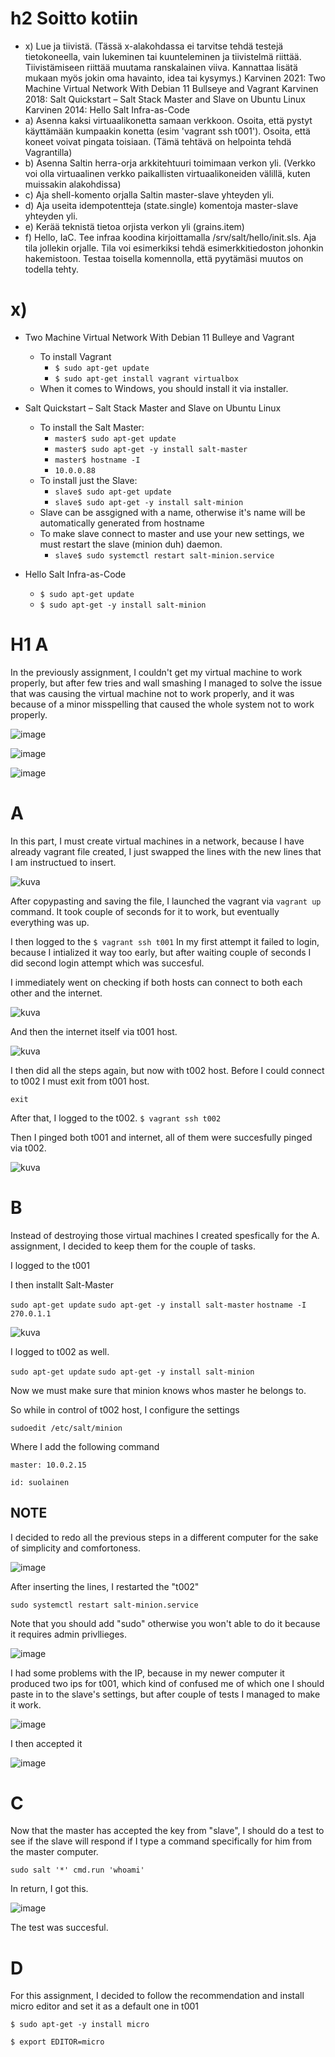 # h2 Soitto kotiin

  - x) Lue ja tiivistä. (Tässä x-alakohdassa ei tarvitse tehdä testejä tietokoneella, vain lukeminen tai kuunteleminen ja tiivistelmä riittää. Tiivistämiseen riittää muutama ranskalainen viiva. Kannattaa lisätä mukaan myös jokin oma havainto, idea tai kysymys.)
        Karvinen 2021: Two Machine Virtual Network With Debian 11 Bullseye and Vagrant
        Karvinen 2018: Salt Quickstart – Salt Stack Master and Slave on Ubuntu Linux
        Karvinen 2014: Hello Salt Infra-as-Code
  - a) Asenna kaksi virtuaalikonetta samaan verkkoon. Osoita, että pystyt käyttämään kumpaakin konetta (esim 'vagrant ssh t001'). Osoita, että koneet voivat pingata toisiaan. (Tämä tehtävä on helpointa tehdä Vagrantilla)
  - b) Asenna Saltin herra-orja arkkitehtuuri toimimaan verkon yli. (Verkko voi olla virtuaalinen verkko paikallisten virtuaalikoneiden välillä, kuten muissakin alakohdissa)
  - c) Aja shell-komento orjalla Saltin master-slave yhteyden yli.
  - d) Aja useita idempotentteja (state.single) komentoja master-slave yhteyden yli.
  - e) Kerää teknistä tietoa orjista verkon yli (grains.item)
  - f) Hello, IaC. Tee infraa koodina kirjoittamalla /srv/salt/hello/init.sls. Aja tila jollekin orjalle. Tila voi esimerkiksi tehdä esimerkkitiedoston johonkin hakemistoon. Testaa toisella komennolla, että pyytämäsi muutos on todella tehty.



# x) 
- Two Machine Virtual Network With Debian 11 Bulleye and Vagrant
  -  To install Vagrant
      - `$ sudo apt-get update`
      - `$ sudo apt-get install vagrant virtualbox`
   - When it comes to Windows, you should install it via installer.
    
- Salt Quickstart – Salt Stack Master and Slave on Ubuntu Linux
  - To install the Salt Master:
    - `master$ sudo apt-get update`
    - `master$ sudo apt-get -y install salt-master`
    - `master$ hostname -I`
    - `10.0.0.88`
  - To install just the Slave:
    - `slave$ sudo apt-get update`
    - `slave$ sudo apt-get -y install salt-minion`
  - Slave can be assgigned with a name, otherwise it's name will be automatically generated from hostname
  - To make slave connect to master and use your new settings, we must restart the slave (minion duh) daemon.
    - `slave$ sudo systemctl restart salt-minion.service`
 - Hello Salt Infra-as-Code
     - `$ sudo apt-get update`
     -  `$ sudo apt-get -y install salt-minion`
  
# H1 A

In the previously assignment, I couldn't get my virtual machine to work properly, but after few tries and wall smashing I managed to solve the issue that was causing the virtual machine not to work properly, and it was because of a minor misspelling that caused the whole system not to work properly.

![image](https://github.com/PvtPrivacy/Palvelinten-hallinta/assets/156780345/4698715f-5c6d-4e01-bac7-15a26e3e5a62)

![image](https://github.com/PvtPrivacy/Palvelinten-hallinta/assets/156780345/f7f34857-ba46-4454-9b1a-8b97bb0c6219)

![image](https://github.com/PvtPrivacy/Palvelinten-hallinta/assets/156780345/dd0b5fb0-c2ac-4a34-86b0-5e808b4d9894)

# A

In this part, I must create virtual machines in a network, because I have already vagrant file created, I just swapped the lines with the new lines that I am instructued to insert.

![kuva](https://github.com/PvtPrivacy/Palvelinten-hallinta/assets/156780345/0a30f463-d55c-4304-a546-ddbbf7226074)

After copypasting and saving the file, I launched the vagrant via `vagrant up` command. It took couple of seconds for it to work, but eventually everything was up.

I then logged to the `$ vagrant ssh t001`
In my first attempt it failed to login, because I intialized it way too early, but after waiting couple of seconds I did second login attempt which was succesful.

I immediately went on checking if both hosts can connect to both each other and the internet.

![kuva](https://github.com/PvtPrivacy/Palvelinten-hallinta/assets/156780345/280b77eb-85bd-43a3-a13b-07b925eae93e)

And then the internet itself via t001 host.

![kuva](https://github.com/PvtPrivacy/Palvelinten-hallinta/assets/156780345/7d239e76-757b-4343-ae67-dbf154c4a714)

I then did all the steps again, but now with t002 host. Before I could connect to t002 I must exit from t001 host.

`exit`

After that, I logged to the t002.
`$ vagrant ssh t002`

Then I pinged both t001 and internet, all of them were succesfully pinged via t002.

![kuva](https://github.com/PvtPrivacy/Palvelinten-hallinta/assets/156780345/f3b43fc7-901c-4464-9567-9cd19a52f200)

# B

Instead of destroying those virtual machines I created spesfically for the A. assignment, I decided to keep them for the couple of tasks. 

I logged to the t001

I then installt Salt-Master

`sudo apt-get update`
`sudo apt-get -y install salt-master`
`hostname -I`
`270.0.1.1`

![kuva](https://github.com/PvtPrivacy/Palvelinten-hallinta/assets/156780345/d8c48745-3a67-426f-bab7-16a9e25e6d28)


I logged to t002 as well.

`sudo apt-get update`
`sudo apt-get -y install salt-minion`

Now we must make sure that minion knows whos master he belongs to.

So while in control of t002 host, I configure the settings

`sudoedit /etc/salt/minion`

Where I add the following command 

`master: 10.0.2.15`

`id: suolainen`

## NOTE

I decided to redo all the previous steps in a different computer for the sake of simplicity and comfortoness.

![image](https://github.com/PvtPrivacy/Palvelinten-hallinta/assets/156780345/c10f672a-55ef-4659-bef0-57b107a8c921)

After inserting the lines, I restarted the "t002"

`sudo systemctl restart salt-minion.service`

Note that you should add "sudo" otherwise you won't able to do it because it requires admin privllieges.

![image](https://github.com/PvtPrivacy/Palvelinten-hallinta/assets/156780345/1648cd21-afce-49b0-bcf4-1bae2cff702b)

I had some problems with the IP, because in my newer computer it produced two ips for t001, which kind of confused me of which one I should paste in to the slave's settings, but after couple of tests I managed to make it work.

![image](https://github.com/PvtPrivacy/Palvelinten-hallinta/assets/156780345/f067eeae-9954-40e5-8765-3231f5b7304b)

I then accepted it

![image](https://github.com/PvtPrivacy/Palvelinten-hallinta/assets/156780345/50767ab7-5161-43c2-b48c-cbe330d27663)

# C

Now that the master has accepted the key from "slave", I should do a test to see if the slave will respond if I type a command specifically for him from the master computer.

`sudo salt '*' cmd.run 'whoami'`

In return, I got this.

![image](https://github.com/PvtPrivacy/Palvelinten-hallinta/assets/156780345/72466130-1f3a-4e73-ade3-3f5ad84cf75a)

The test was succesful.

# D

For this assignment, I decided to follow the recommendation and install micro editor and set it as a default one in t001

`$ sudo apt-get -y install micro`

`$ export EDITOR=micro`

